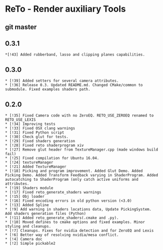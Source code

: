 # ReTo - Render auxiliary Tools

## git master

## 0.3.1

	*[!43] Added rubberband, lasso and clipping planes capabilities.

## 0.3.0
	* [!39] Added setters for several camera attributes.
	* [!36] Release 0.3. Updated README.md. Changed CMake/common to submodule. Fixed examples shaders path.

## 0.2.0
	* [!35] Fixed Camera code with no ZeroEQ. RETO_USE_ZEROEQ renamed to RETO_USE_LEXIS
	* [!34] Improving tests
	* [!33] Fixed OSX clang warnings
	* [!31] Fixed Python script
	* [!30] Check glut for tests.
	* [!29] Fixed shaders generation
	* [!28] Fixed reto shaderprogram xiv
	* [!27] Remove glut header from TextureManager.cpp (made windows build fail)
	* [!25] Fixed compilation for Ubuntu 16.04.
	* [!24] textureManager
	* [!21] Added TextureManager
	* [!18] Picking and program improvement. Added Glut Demo. Added Picking Demo. Added Transform Feedback varying in ShaderProgram. Added autocatching to ShaderProgram (only catch active uniforms and attributes.
	* [!19] Shaders module
	* [!17] Fixed reto_generate_shaders warnings
	* [!15] Obj loader
	* [!16] Fixed encoding errors in old python version (<3.0)
	* [!13] Added Spline
	* [!9] Add warning in shaders locations data, Update PickingSystem. Add shaders generation files (Python)
	* [!11] Added reto_generate_shaders(.cmake and .py).
	* [!10] Moved defines to cmake options and fixed examples. Minor styling and cleanups.
	* [!7] Cleanups. Fixes for nvidia detection and for ZeroEQ and Lexis
	* [!6] Better way of resolving nvidia/mesa conflict.
	* [!4] Camera doc
	* [!2] Simple pickable2
